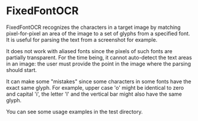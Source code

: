 FixedFontOCR
============

FixedFontOCR recognizes the characters in a target image by matching pixel-for-pixel 
an area of the image to a set of glyphs from a specified font.   It is useful for parsing the text
from a screenshot for example.  

It does not work with aliased fonts since the pixels of such fonts are partially transparent.
For the time being, it cannot auto-detect the text areas in an image: the user must provide the
point in the image where the parsing should start.

It can make some "mistakes" since some characters in some fonts have the exact same glyph.
For example, upper case 'o' might be identical to zero and capital 'i', the letter 'l' and the 
vertical bar might also have the same glyph. 

You can see some usage examples in the test directory.